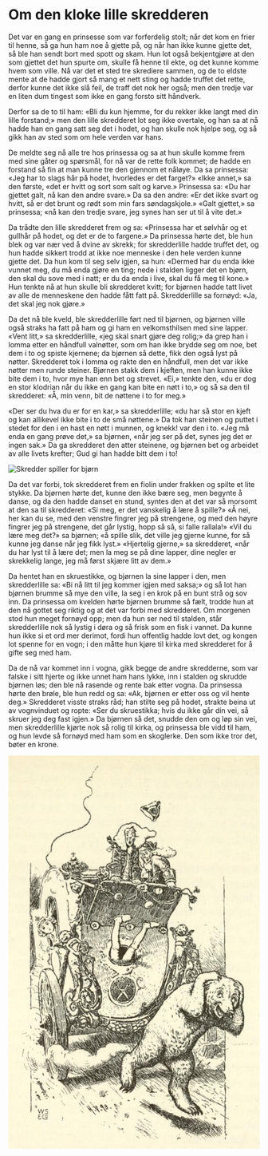 # Om den kloke lille skredderen

Det var en gang en prinsesse som var forferdelig stolt; når det kom en frier til henne, så ga hun ham noe å gjette på, og når han ikke kunne gjette det, så ble han sendt bort med spott og skam. Hun lot også bekjentgjøre at den som gjettet det hun spurte om, skulle få henne til ekte, og det kunne komme hvem som ville. Nå var det et sted tre skrediere sammen, og de to eldste mente at de hadde gjort så mang et nett sting og hadde truffet det rette, derfor kunne det ikke slå feil, de traff det nok her også; men den tredje var en liten dum tingest som ikke en gang forsto sitt håndverk.

Derfor sa de to til ham: «Bli du kun hjemme, for du rekker ikke langt med din lille forstand;» men den lille skredderet lot seg ikke overtale, og han sa at nå hadde han en gang satt seg det i hodet, og han skulle nok hjelpe seg, og så gikk han av sted som om hele verden var hans.

De meldte seg nå alle tre hos prinsessa og sa at hun skulle komme frem med sine gåter og spørsmål, for nå var de rette folk kommet; de hadde en forstand så fin at man kunne tre den gjennom et nåløye. Da sa prinsessa: «Jeg har to slags hår på hodet, hvorledes er det farget?» «Ikke annet,» sa den første, «det er hvitt og sort som salt og karve.» Prinsessa sa: «Du har gjettet galt, nå kan den andre svare.» Da sa den andre: «Er det ikke svart og hvitt, så er det brunt og rødt som min fars søndagskjole.» «Galt gjettet,» sa prinsessa; «nå kan den tredje svare, jeg synes han ser ut til å vite det.»

Da trådte den lille skredderet frem og sa: «Prinsessa har et sølvhår og et gullhår på hodet, og det er de to fargene.» Da prinsessa hørte det, ble hun blek og var nær ved å dvine av skrekk; for skredderlille hadde truffet det, og hun hadde sikkert trodd at ikke noe menneske i den hele verden kunne gjette det. Da hun kom til seg selv igjen, sa hun: «Dermed har du enda ikke vunnet meg, du må enda gjøre en ting; nede i stalden ligger det en bjørn, den skal du sove med i natt; er du da enda i live, skal du få meg til kone.» Hun tenkte nå at hun skulle bli skredderet kvitt; for bjørnen hadde tatt livet av alle de menneskene den hadde fått fatt på. Skredderlille sa fornøyd: «Ja, det skal jeg nok gjøre.»

Da det nå ble kveld, ble skredderlille ført ned til bjørnen, og bjørnen ville også straks ha fatt på ham og gi ham en velkomsthilsen med sine lapper. «Vent litt,» sa skredderlille, «jeg skal snart gjøre deg rolig;» da grep han i lomma etter en håndfull valnøtter, som om han ikke brydde seg om noe, bet dem i to og spiste kjernene; da bjørnen så dette, fikk den også lyst på nøtter. Skredderet tok i lomma og rakte den en håndfull, men det var ikke nøtter men runde steiner. Bjørnen stakk dem i kjeften, men han kunne ikke bite dem i to, hvor mye han enn bet og strevet. «Ei,» tenkte den, «du er dog en stor klodrian når du ikke en gang kan bite en nøtt i to,» og så sa den til skredderet: «Å, min venn, bit de nøttene i to for meg.»

«Der ser du hva du er for en kar,» sa skredderlille; «du har så stor en kjeft og kan allikevel ikke bite i to de små nøttene.» Da tok han steinen og puttet i stedet for den i en hast en nøtt i munnen, og knekk! var den i to. «Jeg må enda en gang prøve det,» sa bjørnen, «når jeg ser på det, synes jeg det er ingen sak.» Da ga skredderet den atter steinene, og bjørnen bet og arbeidet av alle livets krefter; Gud gi han hadde bitt dem i to!

![Skredder spiller for bjørn](./skredder_spiller.png)

Da det var forbi, tok skredderet frem en fiolin under frakken og spilte et lite stykke. Da bjørnen hørte det, kunne den ikke bære seg, men begynte å danse, og da den hadde danset en stund, syntes den at det var så morsomt at den sa til skredderet: «Si meg, er det vanskelig å lære å spille?» «Å nei, her kan du se, med den venstre fingrer jeg på strengene, og med den høyre fingrer jeg på strengene, det går lystig, hopp så så, si falle rallala!» «Vil du lære meg det?» sa bjørnen; «å spille slik, det ville jeg gjerne kunne, for så kunne jeg danse når jeg fikk lyst.» «Hjertelig gjerne,» sa skredderet, «når du har lyst til å lære det; men la meg se på dine lapper, dine negler er skrekkelig lange, jeg må først skjære litt av dem.»

Da hentet han en skruestikke, og bjørnen la sine lapper i den, men skredderlille sa: «Bi nå litt til jeg kommer igjen med saksa;» og så lot han bjørnen brumme så mye den ville, la seg i en krok på en bunt strå og sov inn. Da prinsessa om kvelden hørte bjørnen brumme så fælt, trodde hun at den nå gottet seg riktig og at det var forbi med skredderet. Om morgenen stod hun meget fornøyd opp; men da hun ser ned til stalden, står skredderlille nok så lystig i døra og så frisk som en fisk i vannet. Da kunne hun ikke si et ord mer derimot, fordi hun offentlig hadde lovt det, og kongen lot spenne for en vogn; i den måtte hun kjøre til kirka med skredderet for å gifte seg med ham.

Da de nå var kommet inn i vogna, gikk begge de andre skredderne, som var falske i sitt hjerte og ikke unnet ham hans lykke, inn i stalden og skrudde bjørnen løs; den ble nå rasende og rente bak etter vogna. Da prinsessa hørte den brøle, ble hun redd og sa: «Ak, bjørnen er etter oss og vil hente deg.» Skredderet visste straks råd; han stilte seg på hodet, strakte beina ut av vognvinduet og ropte: «Ser du skruestikka; hvis du ikke går din vei, så skruer jeg deg fast igjen.» Da bjørnen så det, snudde den om og løp sin vei, men skredderlille kjørte nok så rolig til kirka, og prinsessa ble vidd til ham, og hun levde så fornøyd med ham som en skoglerke. Den som ikke tror det, bøter en krone.

![Skredder skremmer](./skredder_skremmer.png)
